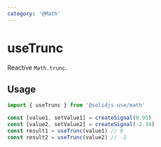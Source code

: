 ```yaml
---
category: '@Math'
---
```


# useTrunc

Reactive `Math.trunc`.

## Usage

```ts
import { useTrunc } from '@solidjs-use/math'

const [value1, setValue1] = createSignal(0.95)
const [value2, setValue2] = createSignal(-2.34)
const result1 = useTrunc(value1) // 0
const result2 = useTrunc(value2) // -2
```
